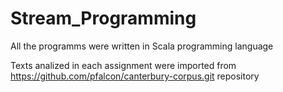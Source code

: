 # Stream_Programming
All the programms were written in Scala programming language

Texts analized in each assignment were imported from
https://github.com/pfalcon/canterbury-corpus.git
repository
